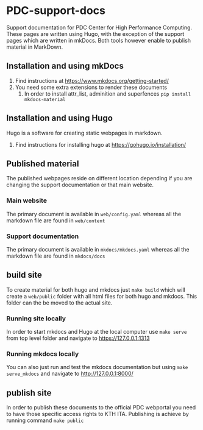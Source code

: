 # PDC-support-docs
Support documentation for  PDC Center for High Performance Computing.
These pages are written using Hugo, with the exception
of the support pages which are written in mkDocs.
Both tools however enable to publish material in MarkDown.

## Installation and using mkDocs

1. Find instructions at https://www.mkdocs.org/getting-started/
2. You need some extra extensions to render these documents
   1. In order to install attr_list, adminition and superfences
      `pip install mkdocs-material`

## Installation and using Hugo

Hugo is a software for creating static webpages in markdown.

1. Find instructions for installing hugo at https://gohugo.io/installation/

## Published material

The published webpages reside on different location depending if you are changing
the support documentation or that main website.

### Main website

The primary document is available in `web/config.yaml`
whereas all the markdown file are found in `web/content`

### Support documentation

The primary document is available in `mkdocs/mkdocs.yaml`
whereas all the markdown file are found in `mkdocs/docs`

## build site

To create material for both hugo and mkdocs just `make build` which will create a `web/public` folder with all html files
for both hugo and mkdocs. This folder can the be moved to the actual site.

### Running site locally

In order to start mkdocs and Hugo at the local computer use `make serve` from top level folder and navigate to https://127.0.0.1:1313

### Running mkdocs locally

You can also just run and test the mkdocs documentation but using `make serve_mkdocs`
and navigate to http://127.0.0.1:8000/

## publish site

In order to publish these documents to the official PDC webportal you need to have those specific access rights to KTH ITA.
Publishing is achieve by running command `make public` 
